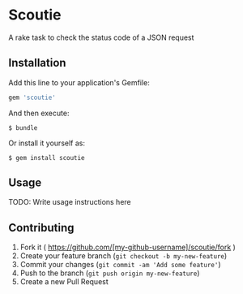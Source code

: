 # Scoutie

A rake task to check the status code of a JSON request

## Installation

Add this line to your application's Gemfile:

```ruby
gem 'scoutie'
```

And then execute:

    $ bundle

Or install it yourself as:

    $ gem install scoutie

## Usage

TODO: Write usage instructions here

## Contributing

1. Fork it ( https://github.com/[my-github-username]/scoutie/fork )
2. Create your feature branch (`git checkout -b my-new-feature`)
3. Commit your changes (`git commit -am 'Add some feature'`)
4. Push to the branch (`git push origin my-new-feature`)
5. Create a new Pull Request
